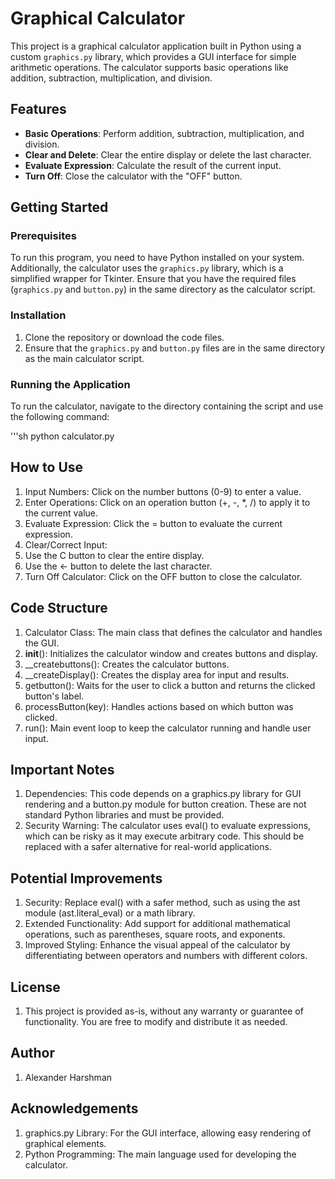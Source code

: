 # Graphical Calculator

This project is a graphical calculator application built in Python using a custom `graphics.py` library, which provides a GUI interface for simple arithmetic operations. The calculator supports basic operations like addition, subtraction, multiplication, and division.

## Features
- **Basic Operations**: Perform addition, subtraction, multiplication, and division.
- **Clear and Delete**: Clear the entire display or delete the last character.
- **Evaluate Expression**: Calculate the result of the current input.
- **Turn Off**: Close the calculator with the "OFF" button.

## Getting Started

### Prerequisites
To run this program, you need to have Python installed on your system. Additionally, the calculator uses the `graphics.py` library, which is a simplified wrapper for Tkinter. Ensure that you have the required files (`graphics.py` and `button.py`) in the same directory as the calculator script.

### Installation
1. Clone the repository or download the code files.
2. Ensure that the `graphics.py` and `button.py` files are in the same directory as the main calculator script.

### Running the Application
To run the calculator, navigate to the directory containing the script and use the following command:

'''sh
python calculator.py

## How to Use
1. Input Numbers: Click on the number buttons (0-9) to enter a value.
2. Enter Operations: Click on an operation button (+, -, *, /) to apply it to the current value.
3. Evaluate Expression: Click the = button to evaluate the current expression.
4. Clear/Correct Input:
  1. Use the C button to clear the entire display.
  2. Use the <- button to delete the last character.
5. Turn Off Calculator: Click on the OFF button to close the calculator.

## Code Structure
1. Calculator Class: The main class that defines the calculator and handles the GUI.
  1. __init__(): Initializes the calculator window and creates buttons and display.
  2. __createbuttons(): Creates the calculator buttons.
  3. __createDisplay(): Creates the display area for input and results.
  4. getbutton(): Waits for the user to click a button and returns the clicked button's label.
  5. processButton(key): Handles actions based on which button was clicked.
  6. run(): Main event loop to keep the calculator running and handle user input.

## Important Notes
1. Dependencies: This code depends on a graphics.py library for GUI rendering and a button.py module for button creation. These are not standard Python libraries and must be provided.
2. Security Warning: The calculator uses eval() to evaluate expressions, which can be risky as it may execute arbitrary code. This should be replaced with a safer alternative for real-world applications.

## Potential Improvements
1. Security: Replace eval() with a safer method, such as using the ast module (ast.literal_eval) or a math library.
2. Extended Functionality: Add support for additional mathematical operations, such as parentheses, square roots, and exponents.
3. Improved Styling: Enhance the visual appeal of the calculator by differentiating between operators and numbers with different colors.

## License
1. This project is provided as-is, without any warranty or guarantee of functionality. You are free to modify and distribute it as needed.

## Author
1. Alexander Harshman

## Acknowledgements
1. graphics.py Library: For the GUI interface, allowing easy rendering of graphical elements.
2. Python Programming: The main language used for developing the calculator.
